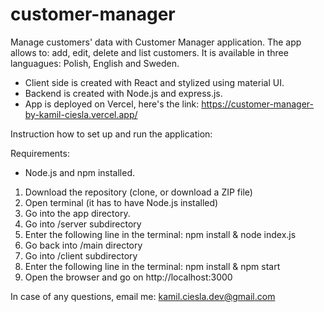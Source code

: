 # customer-manager
Manage customers' data with Customer Manager application.
The app allows to: add, edit, delete and list customers.
It is available in three languagues: Polish, English and Sweden.

- Client side is created with React and stylized using material UI.
- Backend is created with Node.js and express.js.
- App is deployed on Vercel, here's the link: https://customer-manager-by-kamil-ciesla.vercel.app/

Instruction how to set up and run the application:

Requirements: 
- Node.js and npm installed.

1. Download the repository (clone, or download a ZIP file)
2. Open terminal (it has to have Node.js installed)
3. Go into the app directory.
4. Go into /server subdirectory
7. Enter the following line in the terminal: npm install & node index.js
8. Go back into /main directory
8. Go into /client subdirectory
9. Enter the following line in the terminal: npm install & npm start
10. Open the browser and go on http://localhost:3000

In case of any questions, email me: kamil.ciesla.dev@gmail.com
